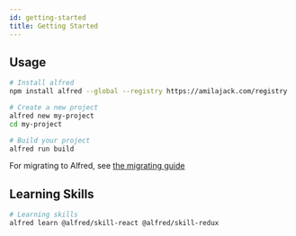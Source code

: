 ```yaml
---
id: getting-started
title: Getting Started
---
```


## Usage

```bash
# Install alfred
npm install alfred --global --registry https://amilajack.com/registry

# Create a new project
alfred new my-project
cd my-project

# Build your project
alfred run build
```

For migrating to Alfred, see [the migrating guide](docs/migrating-to-alfred)

## Learning Skills

```bash
# Learning skills
alfred learn @alfred/skill-react @alfred/skill-redux
```
